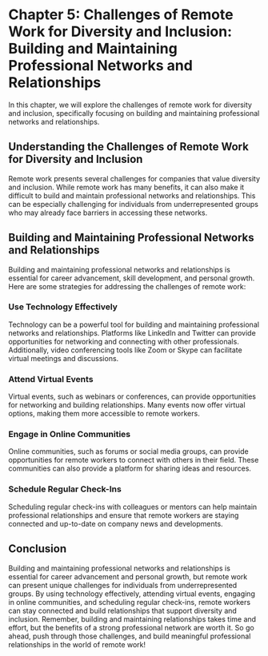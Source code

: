 Chapter 5: Challenges of Remote Work for Diversity and Inclusion: Building and Maintaining Professional Networks and Relationships
==================================================================================================================================

In this chapter, we will explore the challenges of remote work for diversity and inclusion, specifically focusing on building and maintaining professional networks and relationships.

Understanding the Challenges of Remote Work for Diversity and Inclusion
-----------------------------------------------------------------------

Remote work presents several challenges for companies that value diversity and inclusion. While remote work has many benefits, it can also make it difficult to build and maintain professional networks and relationships. This can be especially challenging for individuals from underrepresented groups who may already face barriers in accessing these networks.

Building and Maintaining Professional Networks and Relationships
----------------------------------------------------------------

Building and maintaining professional networks and relationships is essential for career advancement, skill development, and personal growth. Here are some strategies for addressing the challenges of remote work:

### Use Technology Effectively

Technology can be a powerful tool for building and maintaining professional networks and relationships. Platforms like LinkedIn and Twitter can provide opportunities for networking and connecting with other professionals. Additionally, video conferencing tools like Zoom or Skype can facilitate virtual meetings and discussions.

### Attend Virtual Events

Virtual events, such as webinars or conferences, can provide opportunities for networking and building relationships. Many events now offer virtual options, making them more accessible to remote workers.

### Engage in Online Communities

Online communities, such as forums or social media groups, can provide opportunities for remote workers to connect with others in their field. These communities can also provide a platform for sharing ideas and resources.

### Schedule Regular Check-Ins

Scheduling regular check-ins with colleagues or mentors can help maintain professional relationships and ensure that remote workers are staying connected and up-to-date on company news and developments.

Conclusion
----------

Building and maintaining professional networks and relationships is essential for career advancement and personal growth, but remote work can present unique challenges for individuals from underrepresented groups. By using technology effectively, attending virtual events, engaging in online communities, and scheduling regular check-ins, remote workers can stay connected and build relationships that support diversity and inclusion. Remember, building and maintaining relationships takes time and effort, but the benefits of a strong professional network are worth it. So go ahead, push through those challenges, and build meaningful professional relationships in the world of remote work!
